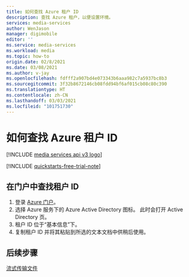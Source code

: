 ```yaml
---
title: 如何查找 Azure 租户 ID
description: 查找 Azure 租户，以便设置环境。
services: media-services
author: WenJason
manager: digimobile
editor: ''
ms.service: media-services
ms.workload: media
ms.topic: how-to
origin.date: 02/8/2021
ms.date: 03/08/2021
ms.author: v-jay
ms.openlocfilehash: fdfff2a907bd4e073343b6aaa982c7a5937bc8b3
ms.sourcegitcommit: 3f32b8672146cb08fdd94bf6af015cb08c80c390
ms.translationtype: HT
ms.contentlocale: zh-CN
ms.lasthandoff: 03/03/2021
ms.locfileid: "101751730"
---
```

# <a name="how-to-find-your-azure-tenant-id"></a>如何查找 Azure 租户 ID

[!INCLUDE [media services api v3 logo](./includes/v3-hr.md)]

[!INCLUDE [quickstarts-free-trial-note](../../../includes/quickstarts-free-trial-note.md)]

## <a name="find-your-tenant-id-in-the-portal"></a>在门户中查找租户 ID

1. 登录 [Azure 门户](https://portal.azure.cn)。
1. 选择 Azure 服务下的 Azure Active Directory 图标。 此时会打开 Active Directory 页。
1. 租户 ID 位于“基本信息”下。
1. 复制租户 ID 并将其粘贴到所选的文本文档中供稍后使用。

## <a name="next-steps"></a>后续步骤

[流式传输文件](stream-files-dotnet-quickstart.md)
